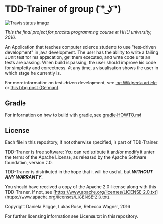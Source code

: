 # TDD-Trainer of group ( ͡° ͜ʖ ͡°)
![Travis status image](https://travis-ci.org/ProPra16/programmierpraktikum-abschlussprojekt-team-1.svg?branch=master)

*This the final project for pracital programming course at HHU university, 2016.*

An Application that teaches computer science students to use "test-driven development" in java development. The user has the ability to write a failing JUnit test for his application, get them executed, and write code until all tests are passing. When build is passing, the user should improve his code for simplicity and correctness. At any time, a visualisation shows the user in which stage he currently is.

For more information on test-driven development, see [the Wikipedia article](https://en.wikipedia.org/wiki/Test-driven_development]) or [this blog post (German)](http://www.frankwestphal.de/TestgetriebeneEntwicklung.html).

## Gradle
For information on how to build with gradle, see [gradle-HOWTO.md](gradle-HOWTO.md)

## License
Each file in this repository, if not otherwise specified, is part of TDD-Trainer.

TDD-Trainer is free software: You can redistribute it and/or modify it unter the terms of the Apache License, as released by the Apache Software foundation, version 2.0.

TDD-Trainer is distributed in the hope that it will be useful, but **_WITHOUT ANY WARRANTY_**.

You should have received a copy of the Apache 2.0-license along with this TDD-Trainer. If not, see [https://www.apache.org/licenses/LICENSE-2.0.txt](https://www.apache.org/licenses/LICENSE-2.0.txt).

Copyright Daniela Prigge, Lukas Rose, Rebecca Wagner, 2016

For further licensing information see License.txt in this repository.

